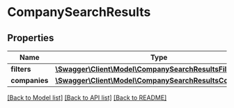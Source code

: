 # CompanySearchResults

## Properties
Name | Type | Description | Notes
------------ | ------------- | ------------- | -------------
**filters** | [**\Swagger\Client\Model\CompanySearchResultsFilters**](CompanySearchResultsFilters.md) |  | 
**companies** | [**\Swagger\Client\Model\CompanySearchResultsCompanies[]**](CompanySearchResultsCompanies.md) |  | 

[[Back to Model list]](../README.md#documentation-for-models) [[Back to API list]](../README.md#documentation-for-api-endpoints) [[Back to README]](../README.md)


